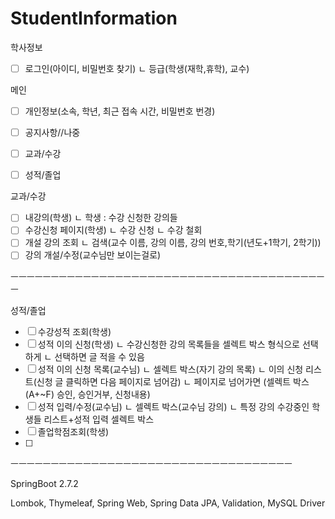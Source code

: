 # StudentInformation
학사정보



- [ ] 로그인(아이디, 비밀번호 찾기)
	ㄴ 등급(학생(재학,휴학), 교수)

메인
- [ ] 개인정보(소속, 학년, 최근 접속 시간, 비밀번호 번경)
- [ ] 공지사항//나중
- [ ] 교과/수강
- [ ] 성적/졸업



교과/수강
- [ ] 내강의(학생)
	ㄴ 학생 : 수강 신청한 강의들
- [ ] 수강신청 페이지(학생)
	ㄴ 수강 신청
	ㄴ 수강 철회
- [ ] 개설 강의 조회
	ㄴ 검색(교수 이름, 강의 이름, 강의 번호,학기(년도+1학기, 2학기)) 
- [ ] 강의 개설/수정(교수님만 보이는걸로)

ㅡㅡㅡㅡㅡㅡㅡㅡㅡㅡㅡㅡㅡㅡㅡㅡㅡㅡㅡㅡㅡㅡㅡㅡㅡㅡㅡㅡㅡㅡㅡㅡㅡㅡㅡㅡㅡㅡㅡㅡ

성적/졸업
- [ ] 수강성적 조회(학생)
- [ ] 성적 이의 신청(학생)
	ㄴ 수강신청한 강의 목록들을 셀렉트 박스 형식으로 선택하게
	ㄴ 선택하면 글 적을 수 있음
- [ ] 성적 이의 신청 목록(교수님)
	ㄴ 셀렉트 박스(자기 강의 목록)
	ㄴ 이의  신청 리스트(신청 글 클릭하면 다음 페이지로 넘어감)
	ㄴ 페이지로 넘어가면 (셀렉트 박스(A+~F) 승인, 승인거부, 신청내용)
- [ ] 성적 입력/수정(교수님)
	ㄴ 셀렉트 박스(교수님 강의)
	ㄴ 특정 강의 수강중인 학생들 리스트+성적 입력 셀렉트 박스
- [ ] 졸업학점조회(학생)
- [ ] 
ㅡㅡㅡㅡㅡㅡㅡㅡㅡㅡㅡㅡㅡㅡㅡㅡㅡㅡㅡㅡㅡㅡㅡㅡㅡㅡㅡㅡㅡㅡㅡㅡㅡㅡㅡ

SpringBoot 2.7.2

Lombok, Thymeleaf, Spring Web, Spring Data JPA, Validation, MySQL Driver







